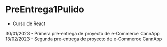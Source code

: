 # PreEntrega1Pulido

- Curso de React

30/01/2023 - Primera pre-entrega de proyecto de e-Commerce CannApp
13/02/2023 - Segunda pre-entrega de proyecto de e-Commerce CannApp
